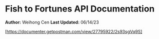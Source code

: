 # Fish to Fortunes API Documentation
**Author:** Weihong Cen
**Last Updated:** 06/14/23

[https://documenter.getpostman.com/view/27795922/2s93sgVq9S]